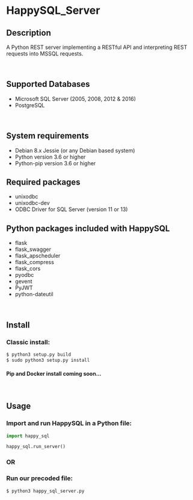 # HappySQL_Server
## Description
A Python REST server implementing a RESTful API and interpreting REST
requests into MSSQL requests.

<br/>

## Supported Databases
* Microsoft SQL Server (2005, 2008, 2012 & 2016)
* PostgreSQL

<br/>

## System requirements
* Debian 8.x Jessie (or any Debian based system)
* Python version 3.6 or higher
* Python-pip version 3.6 or higher

## Required packages
* unixodbc
* unixodbc-dev
* ODBC Driver for SQL Server (version 11 or 13)

## Python packages included with HappySQL
* flask
* flask_swagger
* flask_apscheduler
* flask_compress
* flask_cors
* pyodbc
* gevent
* PyJWT
* python-dateutil

<br/>

## Install
### Classic install:
```bash
$ python3 setup.py build
$ sudo python3 setup.py install
```
#### Pip and Docker install coming soon...

<br/>

## Usage
### Import and run HappySQL in a Python file:
```python
import happy_sql

happy_sql.run_server()
```

### OR

### Run our precoded file:
```bash
$ python3 happy_sql_server.py
```
